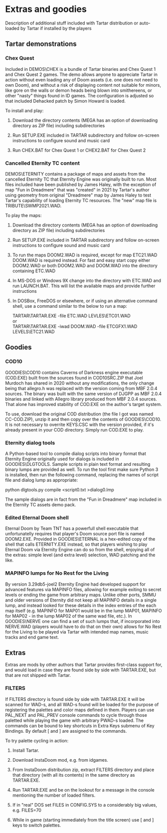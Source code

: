 # Extras and goodies 

Description of additional stuff included with Tartar distribution
or auto-loaded by Tartar if installed by the players 

## Tartar demonstrations

### Chex Quest

Included in DEMOS\CHEX is a bundle of Tartar binaries and Chex Quest 1 and 
Chex Quest 2 games. The demo allows anyone to appreciate Tartar in action
without even loading any of Doom assets (i.e. one does not need to own Doom),
and without a risk of displaying content not suitable for minors, like gore
on the walls or demon heads being blown into smithereens, or other
"nasty" things found in ID games. The configuration is adjusted so that 
included Dehacked patch by Simon Howard is loaded.

To install and play:

1. Download the directory contents (MEGA has an option of downloading directory
   as ZIP file) including subdirectories

2. Run SETUP.EXE included in TARTAR subdirectory and follow on-screen 
   instructions to configure sound and music card

3. Run CHEX.BAT for Chex Quest 1 or CHEX2.BAT for Chex Quest 2

### Cancelled Eternity TC content

DEMOS\ETERNITY contains a package of maps and assets from the cancelled
Eternity TC that Eternity Engine was originally built to run. Most files 
included have been published by James Haley, with the exception of
map "Fun in Dreadmere" that was "created" in 2021 by Tartar's author  
using geometry from original "Dreadmere" map by James Haley to test
Tartar's capability of loading Eternity TC resources. The "new" map
file is TRIBUTE\SWMP2021.WAD. 

To play the maps:

1. Download the directory contents (MEGA has an option of downloading directory
   as ZIP file) including subdirectories

2. Run SETUP.EXE included in TARTAR subdirectory and follow on-screen 
   instructions to configure sound and music card

3. To run the maps DOOM2.WAD is required, except for map ETC21.WAD
   DOOM.WAD is required instead. For fast and easy start copy either DOOM2.WAD
   or both DOOM2.WAD and DOOM.WAD into the directory containing ETC.WAD 

4. In MS-DOS or Windows 9X change into the directory with ETC.WAD and
   run LAUNCH.BAT. This will list the available maps and provide further
   instructions

5. In DOSBox, FreeDOS or elsewhere, or if using an alternative command shell,
   use a command similar to the below to run a map:  

   TARTAR\TARTAR.EXE -file ETC.WAD LEVLES\ETC01.WAD  
   or  
   TARTAR\TARTAR.EXE -iwad DOOM.WAD -file ETCGFX1.WAD LEVELS\ETC21.WAD  

## Goodies

### COD10

GOODIES\COD10 contains Caverns of Darkness engine executable (COD.EXE) 
built from the sources found in COD10SRC.ZIP that Joel Murdoch 
has shared in 2020 without any modifications, the only change being 
that allegro.h was replaced with the version coming from MBF 2.0.4
sources. The binary was built with the same version of DJGPP as MBF 2.0.4 
binaries and linked with Allegro library produced from MBF 2.0.4 sources.
That alone has improved stability of COD.EXE on the author's 
target system.

To use, download the original COD distribution (the file I got was 
named CC-COD.ZIP), unzip it and then copy over the contents of GOODIES\COD10.
It is not necessary to overrite KEYS.CSC with the version provided,
if it's already present in your COD directory. Simply run COD.EXE to play.

### Eternity dialog tools

A Python-based tool to compile dialog scripts into binary format that 
Eternity Engine originally used for dialogs is included in GOODIES\DLGTOOLS. 
Sample scripts in plain text format and resulting binary lumps are provided
as well. To run the tool first make sure Python 3 is installed, then run 
the following command, replacing the names of script file and dialog lump 
as appropriate:

python dlgtools.py compile <script0.txt >dialog0.lmp  

The sample dialogs are in fact from the "Fun in Dreadmere" map included in the 
Eternity TC assets demo pack.

### Edited Eternal Doom shell 

Eternal Doom by Team TNT has a powerfull shell executable that unfortunatelly 
requires that player's Doom source port file is named DOOM2.EXE. Provided in 
GOODIES\ETERNAL is a hex-edited copy of the shell that calls ETERNITY.EXE instead,
so that players wishing to play Eternal Doom via Eternity Engine can do so 
from the shell, enjoying all of the extras: simple level (and extra level) 
selection, WAD patching and the like.

### MAPINFO lumps for No Rest for the Living

By version 3.29db5-joel2 Eternity Engine had developed support for advanced features 
via MAPINFO files, allowing for example exiting to secret levels or ending the game 
from arbitrary maps. Unlike other ports, SMMU and older versions of Eternity did not
keep all MAPINFO details in a single lump, and instead looked for these details 
in the index entries of the each map itself (e.g. MAPINFO for MAP01 would be 
in the lump MAP01, MAPINFO for MAP02 - in the lump MAP02 of the same wad file, etc.). 
In GOODIES\NERVE one can find a set of such lumps that, if incorporated into NERVE.WAD 
(players would have to do that on their own) allows for No Rest for the Living 
to be played via Tartar with intended map names, music tracks and end game text.

## Extras

Extras are mods by other authors that Tartar provides first-class support for,
and would load in case they are found side by side with TARTAR.EXE, but that are not 
shipped with Tartar.

### FILTERS

If FILTERS directory is found side by side with TARTAR.EXE it will be scanned for WAD-s,
and all WAD-s found will be loaded for the purpose of registering the palettes and 
color maps defined in them. Players can use PAL_NEXT and PAL_PREV console commands
to cycle through those paletted while playing the game with arbitrary PWAD-s loaded. 
The commands can be bound to key shortcuts in Extra Keys submenu of Key Bindings. 
By default \[ and \] are assigned to the commands. 

To try palette cycling in action:

1. Install Tartar.

2. Download InstaDoom mod, e.g. from idgames.

3. From InstaDoom distribution zip, extract FILTERS directory and place that directory
   (with all its contents) in the same directory as TARTAR.EXE.

4. Run TARTAR.EXE and be on the lookout for a message in the console mentioning 
   the number of loaded filters.

5. If in "real" DOS set FILES in CONFIG.SYS to a considerably big values, e.g. 
   FILES=70

6. While in game (starting immediately from the title screen) use \[ and \] keys 
   to switch palettes.

###
 
